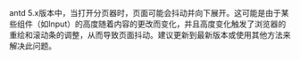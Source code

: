 antd 5.x版本中，当打开分页器时，页面可能会抖动并向下展开。这可能是由于某些组件（如Input）的高度随着内容的更改而变化，并且高度变化触发了浏览器的重绘和滚动条的调整，从而导致页面抖动。建议更新到最新版本或使用其他方法来解决此问题。
